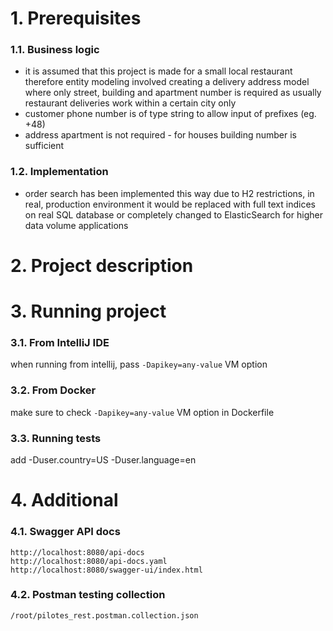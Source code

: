 # 1. Prerequisites

### 1.1. Business logic
* it is assumed that this project is made for a small local restaurant
therefore entity modeling involved creating a delivery address model
where only street, building and apartment number is required as usually
restaurant deliveries work within a certain city only
* customer phone number is of type string to allow input of prefixes (eg. +48)
* address apartment is not required - for houses building number is sufficient

### 1.2. Implementation
* order search has been implemented this way due to H2 restrictions, in
real, production environment it would be replaced with full text indices
on real SQL database or completely changed to ElasticSearch for higher 
data volume applications

# 2. Project description



# 3. Running project

### 3.1. From IntelliJ IDE
when running from intellij, pass `-Dapikey=any-value` VM option

### 3.2. From Docker
make sure to check `-Dapikey=any-value` VM option in Dockerfile

### 3.3. Running tests
add -Duser.country=US -Duser.language=en

# 4. Additional 

### 4.1. Swagger API docs
```
http://localhost:8080/api-docs
http://localhost:8080/api-docs.yaml
http://localhost:8080/swagger-ui/index.html
```

### 4.2. Postman testing collection
```
/root/pilotes_rest.postman.collection.json
```